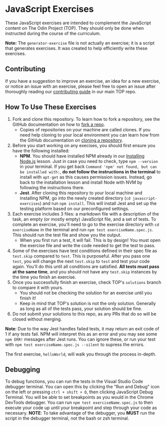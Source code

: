 # JavaScript Exercises

These JavaScript exercises are intended to complement the JavaScript content on
The Odin Project (TOP). They should only be done when instructed during the
course of the curriculum.

**Note:** The `generator-exercise` file is not actually an exercise; it is a
script that generates exercises. It was created to help efficiently write these
exercises.

## Contributing

If you have a suggestion to improve an exercise, an idea for a new exercise, or
notice an issue with an exercise, please feel free to open an issue after
thoroughly reading our
[contributing guide](https://github.com/TheOdinProject/theodinproject/blob/main/CONTRIBUTING.md)
in our main TOP repo.

## How To Use These Exercises

1. Fork and clone this repository. To learn how to fork a repository, see the
   GitHub documentation on how to
   [fork a repo](https://docs.github.com/en/get-started/quickstart/fork-a-repo).
   - Copies of repositories on your machine are called clones. If you need help
     cloning to your local environment you can learn how from the GitHub
     documentation on
     [cloning a repository](https://docs.github.com/en/github/creating-cloning-and-archiving-repositories/cloning-a-repository-from-github/cloning-a-repository).
2. Before you start working on any execises, you should first ensure you have
   the following installed:
   - **NPM**. You should have installed NPM already in our
     [Installing Node.js](https://www.theodinproject.com/paths/foundations/courses/foundations/lessons/installing-node-js)
     lesson. Just in case you need to check, type `npm --version` in your
     terminal. If you get back
     `Command 'npm' not found, but can be installed with:`, **do not follow the
     instructions in the terminal** to install with `apt-get` as this causes
     permission issues. Instead, go back to the installation lesson and install
     Node with NVM by following the instructions there.
   - **Jest**. After cloning this repository to your local machine and
     installing NPM, go into the newly created directory
     (`cd javascript-exercises`) and run `npm install`. This will install Jest
     and set up the testing platform based on our preconfigured settings.
3. Each exercise includes 3 files: a markdown file with a description of the
   task, an empty (or mostly empty) JavaScript file, and a set of tests. To
   complete an exercise, you'll need to go to the exercise directory with
   `cd exerciseName` in the terminal and run `npm test exerciseName.spec.js`.
   This should run the test file and show you the output.
   - When you first run a test, it will fail. This is by design! You must open
     the exercise file and write the code needed to get the test to pass.
4. Some of the exercises have test conditions defined in their spec file as
   `test.skip` compared to `test`. This is purposeful. After you pass one
   `test`, you will change the next `test.skip` to `test` and test your code
   again. You'll do this until all conditions are satisfied. **All tests must
   pass at the same time**, and you should not have any `test.skip` instances by
   the time you finish an exercise.
5. Once you successfully finish an exercise, check TOP's `solutions` branch to
   compare it with yours.
   - You should not be checking the solution for an exercise until you finish
     it!
   - Keep in mind that TOP's solution is not the only solution. Generally as
     long as all of the tests pass, your solution should be fine.
6. Do not submit your solutions to this repo, as any PRs that do so will be
   closed without merging.

**Note**: Due to the way Jest handles failed tests, it may return an exit code
of 1 if any tests fail. NPM will interpret this as an error and you may see some
`npm ERR!` messages after Jest runs. You can ignore these, or run your test with
`npm test exerciseName.spec.js --silent` to supress the errors.

The first exercise, `helloWorld`, will walk you through the process in-depth.

## Debugging

To debug functions, you can run the tests in the Visual Studio Code debugger
terminal. You can open this by clicking the "Run and Debug" icon on the left or
pressing `ctrl + shift + D`, then clicking JavaScript Debug Terminal. You will
be able to set breakpoints as you would in the Chrome DevTools debugger. You can
run `npm test exerciseName.spec.js` to then execute your code up until your
breakpoint and step through your code as necessary. **NOTE**: To take advantage
of the debugger, you **MUST** run the script in the debugger terminal, not the
bash or zsh terminal.
